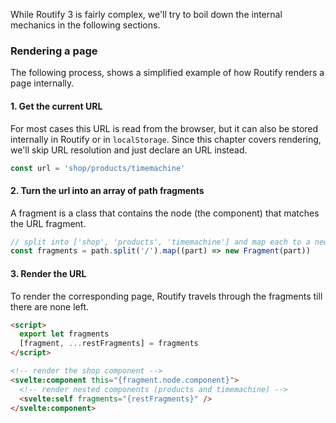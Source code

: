 While Routify 3 is fairly complex, we'll try to boil down the internal mechanics in the following sections.

### Rendering a page

The following process, shows a simplified example of how Routify renders a page internally.

#### 1. Get the current URL

For most cases this URL is read from the browser, but it can also be stored internally in Routify or in `localStorage`. Since this chapter covers rendering, we'll skip URL resolution and just declare an URL instead.

```javascript
const url = 'shop/products/timemachine'
```

#### 2. Turn the url into an array of path fragments

A fragment is a class that contains the node (the component) that matches the URL fragment.

```javascript
// split into ['shop', 'products', 'timemachine'] and map each to a new Fragment
const fragments = path.split('/').map((part) => new Fragment(part))
```

#### 3. Render the URL
To render the corresponding page, Routify travels through the fragments till there are none left.
```html
<script>
  export let fragments
  [fragment, ...restFragments] = fragments
</script>

<!-- render the shop component -->
<svelte:component this="{fragment.node.component}">
  <!-- render nested components (products and timemachine) -->
  <svelte:self fragments="{restFragments}" />
</svelte:component>
```
